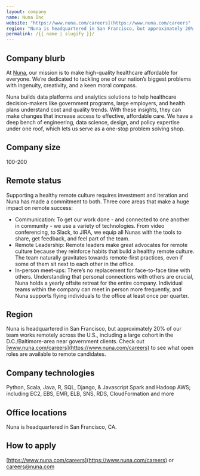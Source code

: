 ```yaml
---
layout: company
name: Nuna Inc
website: "https://www.nuna.com/careers](https://www.nuna.com/careers"
region: "Nuna is headquartered in San Francisco, but approximately 20% of our team works remotely  across the U.S., including a large cohort in the D.C./Baltimore-area near government clients.  Check out www.nuna.com/careers to see what open roles are available to remote candidates."
permalink: /{{ name | slugify }}/
---
```


## Company blurb
At [Nuna](https://www.nuna.com), our mission is to make high-quality healthcare affordable for everyone. We’re dedicated to tackling one of our nation’s biggest problems with ingenuity, creativity, and a keen moral compass.

Nuna builds data platforms and analytics solutions to help healthcare decision-makers like government programs, large employers, and health plans understand cost and quality trends. With these insights, they can make changes that increase access to effective, affordable care. We have a deep bench of engineering, data science, design, and policy expertise under one roof, which lets us serve as a one-stop problem solving shop.

## Company size
100-200

## Remote status
Supporting a healthy remote culture requires investment and iteration and Nuna has made a commitment to both. Three core areas that make a huge impact on remote success: 

* Communication: To get our work done - and connected to one another in community - we use a variety of technologies.  From video conferencing, to Slack, to JIRA, we equip all Nunas with the tools to share, get feedback, and feel part of the team. 
* Remote Leadership: Remote leaders make great advocates for remote culture because they reinforce habits that build a healthy remote culture. The team naturally gravitates towards remote-first practices, even if some of them sit next to each other in the office.
* In-person meet-ups:  There’s no replacement for face-to-face time with others. Understanding that personal connections with others are crucial, Nuna holds a yearly offsite retreat for the entire company. Individual teams within the company can meet in person more frequently, and Nuna supports flying individuals to the office at least once per quarter.

## Region
Nuna is headquartered in San Francisco, but approximately 20% of our team works remotely  across the U.S., including a large cohort in the D.C./Baltimore-area near government clients.  Check out [www.nuna.com/careers](https://www.nuna.com/careers) to see what open roles are available to remote candidates. 

## Company technologies

Python, Scala, Java, R, SQL, Django, & Javascript
Spark and Hadoop
AWS; including EC2, EBS, EMR, ELB, SNS, RDS, CloudFormation and more

## Office locations
Nuna is headquartered in San Francisco, CA.

## How to apply
[https://www.nuna.com/careers](https://www.nuna.com/careers) or [careers@nuna.com](mailto:careers@nuna.com)